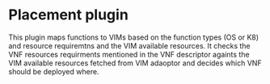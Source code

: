 # Placement plugin

This plugin maps functions to VIMs based on the function types (OS or K8) and resource requiremtns and the VIM available resources. It checks the VNF resources requirments mentioned in the VNF descriptor againts the VIM available resources fetched from VIM adaoptor and decides which VNF should be deployed where.
